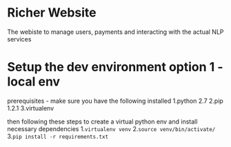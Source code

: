 # Richer Website
The webiste to manage users, payments and interacting with the actual NLP services 

# Setup the dev environment option 1 - local env
prerequisites - make sure you have the following installed
1.python 2.7
2.pip 1.2.1
3.virtualenv

then following these steps to create a virtual python env and install necessary dependencies
1.`virtualenv venv`
2.`source venv/bin/activate/`
3.`pip install -r requirements.txt`

